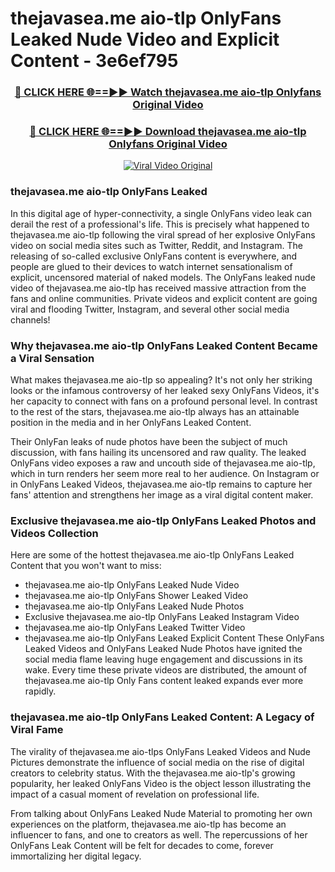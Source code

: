 # thejavasea.me  aio-tlp OnlyFans Leaked Nude Video and Explicit Content - 3e6ef795

<div align="center">

### [🔴 CLICK HERE 🌐==►► Watch thejavasea.me  aio-tlp Onlyfans Original Video](https://aff.leakpic.com/?utm_medium=9dac6e3e92780789e695eb65dc45befdb20081c8&utm_campaign=Link_for_leakpic_com)

### [🔴 CLICK HERE 🌐==►► Download thejavasea.me  aio-tlp Onlyfans Original Video](https://aff.leakpic.com/?utm_medium=9dac6e3e92780789e695eb65dc45befdb20081c8&utm_campaign=Link_for_leakpic_com)

[![Viral Video Original](https://i.ibb.co.com/xMMVF88/686577567.gif)](https://aff.leakpic.com/?utm_medium=9dac6e3e92780789e695eb65dc45befdb20081c8&utm_campaign=Link_for_leakpic_com)

</div>

### thejavasea.me  aio-tlp OnlyFans Leaked
In this digital age of hyper-connectivity, a single OnlyFans video leak can derail the rest of a professional's life. This is precisely what happened to thejavasea.me  aio-tlp following the viral spread of her explosive OnlyFans video on social media sites such as Twitter, Reddit, and Instagram. The releasing of so-called exclusive OnlyFans content is everywhere, and people are glued to their devices to watch internet sensationalism of explicit, uncensored material of naked models. 
The OnlyFans leaked nude video of thejavasea.me  aio-tlp has received massive attraction from the fans and online communities. Private videos and explicit content are going viral and flooding Twitter, Instagram, and several other social media channels!

### Why thejavasea.me  aio-tlp OnlyFans Leaked Content Became a Viral Sensation
What makes thejavasea.me  aio-tlp so appealing? It's not only her striking looks or the infamous controversy of her leaked sexy OnlyFans Videos, it's her capacity to connect with fans on a profound personal level. In contrast to the rest of the stars, thejavasea.me  aio-tlp always has an attainable position in the media and in her OnlyFans Leaked Content.

Their OnlyFan leaks of nude photos have been the subject of much discussion, with fans hailing its uncensored and raw quality. The leaked OnlyFans video exposes a raw and uncouth side of thejavasea.me  aio-tlp, which in turn renders her seem more real to her audience. On Instagram or in OnlyFans Leaked Videos, thejavasea.me  aio-tlp remains to capture her fans' attention and strengthens her image as a viral digital content maker.

### Exclusive thejavasea.me  aio-tlp OnlyFans Leaked Photos and Videos Collection
Here are some of the hottest thejavasea.me  aio-tlp OnlyFans Leaked Content that you won't want to miss:
- thejavasea.me  aio-tlp OnlyFans Leaked Nude Video
- thejavasea.me  aio-tlp OnlyFans Shower Leaked Video
- thejavasea.me  aio-tlp OnlyFans Leaked Nude Photos
- Exclusive thejavasea.me  aio-tlp OnlyFans Leaked Instagram Video
- thejavasea.me  aio-tlp OnlyFans Leaked Twitter Video
- thejavasea.me  aio-tlp OnlyFans Leaked Explicit Content
These OnlyFans Leaked Videos and OnlyFans Leaked Nude Photos have ignited the social media flame leaving huge engagement and discussions in its wake. Every time these private videos are distributed, the amount of thejavasea.me  aio-tlp Only Fans content leaked expands ever more rapidly.

### thejavasea.me  aio-tlp OnlyFans Leaked Content: A Legacy of Viral Fame
The virality of thejavasea.me  aio-tlps OnlyFans Leaked Videos and Nude Pictures demonstrate the influence of social media on the rise of digital creators to celebrity status. With the thejavasea.me  aio-tlp's growing popularity, her leaked OnlyFans Video is the object lesson illustrating the impact of a casual moment of revelation on professional life.

From talking about OnlyFans Leaked Nude Material to promoting her own experiences on the platform, thejavasea.me  aio-tlp has become an influencer to fans, and one to creators as well. The repercussions of her OnlyFans Leak Content will be felt for decades to come, forever immortalizing her digital legacy.
